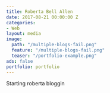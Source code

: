 ```yaml
---
title: Roberta Bell Allen
date: 2017-08-21 00:00:00 Z
categories:
- Web
layout: media
image:
  path: "/multiple-blogs-fail.png"
  feature: "/multiple-blogs-fail.png"
  teaser: "/portfolio-example.png"
ads: false
portfolio: portfolio
---
```


Starting roberta bloggin